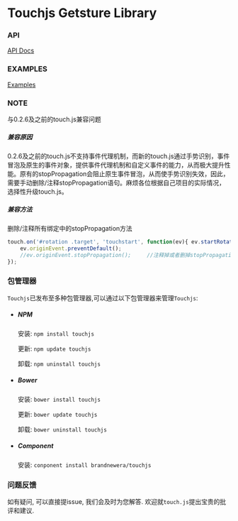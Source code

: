 Touchjs Getsture Library
=======

### API

[API Docs](http://cloudajs.org/docs/step4_API_Documentation#h2_7)

### EXAMPLES
[Examples](http://code.baidu.com/examples.html)

### NOTE

与0.2.6及之前的touch.js兼容问题

##### 兼容原因 
0.2.6及之前的touch.js不支持事件代理机制，而新的touch.js通过手势识别，事件冒泡及原生的事件对象，提供事件代理机制和自定义事件的能力，从而极大提升性能。原有的stopPropagation会阻止原生事件冒泡，从而使手势识别失效，因此，需要手动删除/注释stopPropagation语句。麻烦各位根据自己项目的实际情况，选择性升级touch.js。

##### 兼容方法 
删除/注释所有绑定中的stopPropagation方法

```js
touch.on('#rotation .target', 'touchstart', function(ev){ ev.startRotate();
	ev.originEvent.preventDefault(); 
	//ev.originEvent.stopPropagation(); 	//注释掉或者删掉stopPropagation方法
});
```

### 包管理器

`Touchjs`已发布至多种包管理器,可以通过以下包管理器来管理`Touchjs`:
- ##### NPM
  安装: `npm install touchjs`  
  
  更新: `npm update touchjs`  
  
  卸载: `npm uninstall touchjs`  
    
- ##### Bower
  安装: `bower install touchjs`  
  
  更新: `bower update touchjs`  
  
  卸载: `bower uninstall touchjs` 
  
- ##### Component
  安装: `conponent install brandnewera/touchjs`

### 问题反馈

如有疑问, 可以直接提issue, 我们会及时为您解答.
欢迎就`touch.js`提出宝贵的批评和建议.
